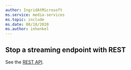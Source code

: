 ```yaml
---
author: IngridAtMicrosoft
ms.service: media-services 
ms.topic: include
ms.date: 08/18/2020
ms.author: inhenkel
---
```


## Stop a streaming endpoint with REST

See the [REST API](/rest/api/media/streaming-endpoints/stop).
